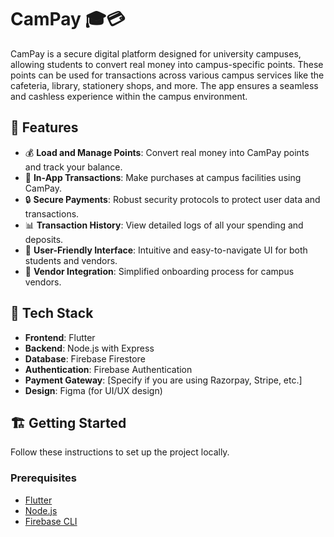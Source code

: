 
# CamPay 🎓💳

CamPay is a secure digital platform designed for university campuses, allowing students to convert real money into campus-specific points. These points can be used for transactions across various campus services like the cafeteria, library, stationery shops, and more. The app ensures a seamless and cashless experience within the campus environment.

## 🚀 Features

- 💰 **Load and Manage Points**: Convert real money into CamPay points and track your balance.
- 🛒 **In-App Transactions**: Make purchases at campus facilities using CamPay.
- 🔒 **Secure Payments**: Robust security protocols to protect user data and transactions.
- 📊 **Transaction History**: View detailed logs of all your spending and deposits.
- 👥 **User-Friendly Interface**: Intuitive and easy-to-navigate UI for both students and vendors.
- 🔗 **Vendor Integration**: Simplified onboarding process for campus vendors.

## 📱 Tech Stack

- **Frontend**: Flutter
- **Backend**: Node.js with Express
- **Database**: Firebase Firestore
- **Authentication**: Firebase Authentication
- **Payment Gateway**: [Specify if you are using Razorpay, Stripe, etc.]
- **Design**: Figma (for UI/UX design)

## 🏗️ Getting Started

Follow these instructions to set up the project locally.

### Prerequisites

- [Flutter](https://flutter.dev/docs/get-started/install)
- [Node.js](https://nodejs.org/)
- [Firebase CLI](https://firebase.google.com/docs/cli)
